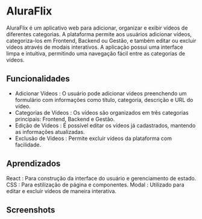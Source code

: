 # AluraFlix

AluraFlix é um aplicativo web para adicionar, organizar e exibir vídeos de diferentes categorias. A plataforma permite aos usuários adicionar vídeos, categoriza-los em Frontend, Backend ou Gestão, e também editar ou excluir vídeos através de modais interativos. A aplicação possui uma interface limpa e intuitiva, permitindo uma navegação fácil entre as categorias de vídeos.

## Funcionalidades

- Adicionar Vídeos : O usuário pode adicionar vídeos preenchendo um formulário com informações como título, categoria, descrição e URL do vídeo.
- Categorias de Vídeos : Os vídeos são organizados em três categorias principais: Frontend, Backend e Gestão.
- Edição de Vídeos : É possível editar os vídeos já cadastrados, mantendo as informações atualizadas.
- Exclusão de Vídeos : Permite excluir vídeos da plataforma com facilidade.


## Aprendizados

React : Para construção da interface do usuário e gerenciamento de estado.
CSS : Para estilização de página e componentes.
Modal : Utilizado para editar e excluir vídeos de maneira interativa.





## Screenshots

